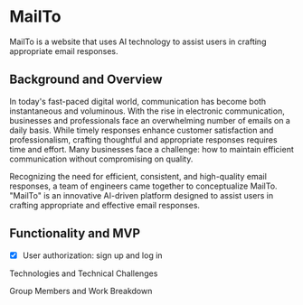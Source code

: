 # MailTo

MailTo is a website that uses AI technology to assist users in crafting appropriate email responses.

## Background and Overview

In today's fast-paced digital world, communication has become both instantaneous and voluminous. With the rise in electronic communication, businesses and professionals face an overwhelming number of emails on a daily basis. While timely responses enhance customer satisfaction and professionalism, crafting thoughtful and appropriate responses requires time and effort. Many businesses face a challenge: how to maintain efficient communication without compromising on quality.

Recognizing the need for efficient, consistent, and high-quality email responses, a team of engineers came together to conceptualize MailTo. "MailTo" is an innovative AI-driven platform designed to assist users in crafting appropriate and effective email responses.

## Functionality and MVP

- [x] User authorization: sign up and log in


Technologies and Technical Challenges


Group Members and Work Breakdown
